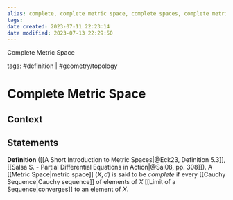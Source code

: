 ```yaml
---
alias: complete, complete metric space, complete spaces, complete metric spaces
tags: 
date created: 2023-07-11 22:23:14
date modified: 2023-07-13 22:29:50
---
```


Complete Metric Space

tags: #definition | #geometry/topology

# Complete Metric Space

## Context

## Statements

**Definition** ([[A Short Introduction to Metric Spaces|@Eck23, Definition 5.3]], [[Salsa S. - Partial Differential Equations in Action|@Sal08, pp. 308]]). A [[Metric Space|metric space]] $(X,d)$ is said to be _complete_ if every [[Cauchy Sequence|Cauchy sequence]] of elements of $X$ [[Limit of a Sequence|converges]] to an element of $X$.
